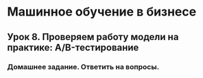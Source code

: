 # Машинное обучение в бизнесе
## Урок 8. Проверяем работу модели на практике: A/B-тестирование
### Домашнее задание. Ответить на вопросы.
